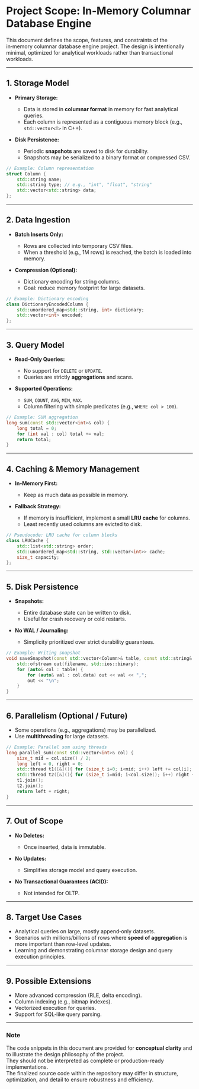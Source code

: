 
# Project Scope: In‑Memory Columnar Database Engine

This document defines the scope, features, and constraints of the in‑memory columnar database engine project. The design is intentionally minimal, optimized for analytical workloads rather than transactional workloads.

---

## 1. Storage Model

* **Primary Storage:**

  * Data is stored in **columnar format** in memory for fast analytical queries.
  * Each column is represented as a contiguous memory block (e.g., `std::vector<T>` in C++).

* **Disk Persistence:**

  * Periodic **snapshots** are saved to disk for durability.
  * Snapshots may be serialized to a binary format or compressed CSV.

```cpp
// Example: Column representation
struct Column {
    std::string name;
    std::string type; // e.g., "int", "float", "string"
    std::vector<std::string> data;
};
```

---

## 2. Data Ingestion

* **Batch Inserts Only:**

  * Rows are collected into temporary CSV files.
  * When a threshold (e.g., 1M rows) is reached, the batch is loaded into memory.

* **Compression (Optional):**

  * Dictionary encoding for string columns.
  * Goal: reduce memory footprint for large datasets.

```cpp
// Example: Dictionary encoding
class DictionaryEncodedColumn {
    std::unordered_map<std::string, int> dictionary;
    std::vector<int> encoded;
};
```

---

## 3. Query Model

* **Read‑Only Queries:**

  * No support for `DELETE` or `UPDATE`.
  * Queries are strictly **aggregations** and scans.

* **Supported Operations:**

  * `SUM`, `COUNT`, `AVG`, `MIN`, `MAX`.
  * Column filtering with simple predicates (e.g., `WHERE col > 100`).

```cpp
// Example: SUM aggregation
long sum(const std::vector<int>& col) {
    long total = 0;
    for (int val : col) total += val;
    return total;
}
```

---

## 4. Caching & Memory Management

* **In‑Memory First:**

  * Keep as much data as possible in memory.

* **Fallback Strategy:**

  * If memory is insufficient, implement a small **LRU cache** for columns.
  * Least recently used columns are evicted to disk.

```cpp
// Pseudocode: LRU cache for column blocks
class LRUCache {
    std::list<std::string> order;
    std::unordered_map<std::string, std::vector<int>> cache;
    size_t capacity;
};
```

---

## 5. Disk Persistence

* **Snapshots:**

  * Entire database state can be written to disk.
  * Useful for crash recovery or cold restarts.

* **No WAL / Journaling:**

  * Simplicity prioritized over strict durability guarantees.

```cpp
// Example: Writing snapshot
void saveSnapshot(const std::vector<Column>& table, const std::string& filename) {
    std::ofstream out(filename, std::ios::binary);
    for (auto& col : table) {
        for (auto& val : col.data) out << val << ",";
        out << "\n";
    }
}
```

---

## 6. Parallelism (Optional / Future)

* Some operations (e.g., aggregations) may be parallelized.
* Use **multithreading** for large datasets.

```cpp
// Example: Parallel sum using threads
long parallel_sum(const std::vector<int>& col) {
    size_t mid = col.size() / 2;
    long left = 0, right = 0;
    std::thread t1([&](){ for (size_t i=0; i<mid; i++) left += col[i]; });
    std::thread t2([&](){ for (size_t i=mid; i<col.size(); i++) right += col[i]; });
    t1.join();
    t2.join();
    return left + right;
}
```

---

## 7. Out of Scope

* **No Deletes:**

  * Once inserted, data is immutable.
* **No Updates:**

  * Simplifies storage model and query execution.
* **No Transactional Guarantees (ACID):**

  * Not intended for OLTP.

---

## 8. Target Use Cases

* Analytical queries on large, mostly append‑only datasets.
* Scenarios with millions/billions of rows where **speed of aggregation** is more important than row‑level updates.
* Learning and demonstrating columnar storage design and query execution principles.

---

## 9. Possible Extensions

* More advanced compression (RLE, delta encoding).
* Column indexing (e.g., bitmap indexes).
* Vectorized execution for queries.
* Support for SQL‑like query parsing.

---

### Note
The code snippets in this document are provided for **conceptual clarity** and to illustrate the design philosophy of the project.  
They should not be interpreted as complete or production-ready implementations.  
The finalized source code within the repository may differ in structure, optimization, and detail to ensure robustness and efficiency.

